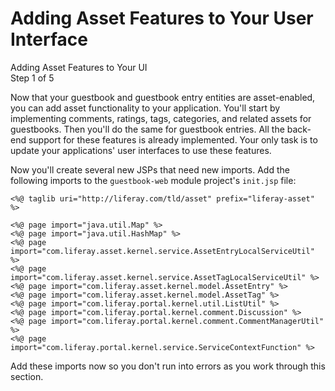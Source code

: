 # Adding Asset Features to Your User Interface [](id=adding-asset-features-to-your-user-interface)

<div class="learn-path-step">
    <p>Adding Asset Features to Your UI<br>Step 1 of 5</p>
</div>

Now that your guestbook and guestbook entry entities are asset-enabled, you can
add asset functionality to your application. You'll start by implementing
comments, ratings, tags, categories, and related assets for guestbooks. Then
you'll do the same for guestbook entries. All the back-end support for these
features is already implemented. Your only task is to update your applications'
user interfaces to use these features. 

Now you'll create several new JSPs that need new imports. Add the following
imports to the `guestbook-web` module project's `init.jsp` file: 


    <%@ taglib uri="http://liferay.com/tld/asset" prefix="liferay-asset" %> 

    <%@ page import="java.util.Map" %> 
    <%@ page import="java.util.HashMap" %>
    <%@ page import="com.liferay.asset.kernel.service.AssetEntryLocalServiceUtil" %>
    <%@ page import="com.liferay.asset.kernel.service.AssetTagLocalServiceUtil" %>
    <%@ page import="com.liferay.asset.kernel.model.AssetEntry" %>
    <%@ page import="com.liferay.asset.kernel.model.AssetTag" %>
    <%@ page import="com.liferay.portal.kernel.util.ListUtil" %>
    <%@ page import="com.liferay.portal.kernel.comment.Discussion" %>
    <%@ page import="com.liferay.portal.kernel.comment.CommentManagerUtil" %>
    <%@ page import="com.liferay.portal.kernel.service.ServiceContextFunction" %>

Add these imports now so you don't run into errors as you work through this
section. 
